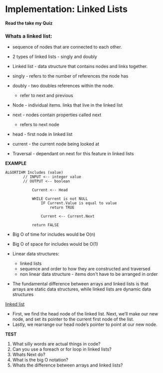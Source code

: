 # Implementation: Linked Lists

**Read the take my Quiz**

### Whats a linked list:

- sequence of nodes that are connected to each other.
- 2 types of linked lists - singly and doubly

- Linked list - data structure that contains nodes and links together.
- singly - refers to the number of references the node has
- doubly - two doubles references within the node.
  - refer to next and previous
- Node - individual items. links that live in the linked list
- next - nodes contain properties called next
  - refers to next node
- head - first node in linked list
- current - the current node being looked at
- Traversal - dependant on next for this feature in linked lists

**EXAMPLE**
```
ALGORTIHM Includes (value)
		// INPUT <-- integer value
		// OUTPUT <-- boolean
			
			Current <-- Head

			WHILE Current is not NULL
				IF Current.Value is equal to value
					return TRUE

				Current <-- Current.Next

			return FALSE
```
- Big O of time for includes would be O(n)
- Big O of space for includes would be O(1)

- Linear data structures:
  - linked lists
  - sequence and order to how they are constructed and traversed
  - non linear data structure - items don't have to be arranged in order

- The fundamental difference between arrays and linked lists is that arrays are static data structures, while linked lists are dynamic data structures

[linked list](https://medium.com/basecs/whats-a-linked-list-anyway-part-2-131d96f71996)
+ First, we find the head node of the linked list.
Next, we’ll make our new node, and set its pointer to the current first node of the list.
+ Lastly, we rearrange our head node’s pointer to point at our new node.


**TEST**
1. What silly words are actual things in code?
2. Can you use a foreach or for loop in linked lists?
3. Whats Next do?
4. What is the big O notation?
5. Whats the difference between arrays and linked lists?

